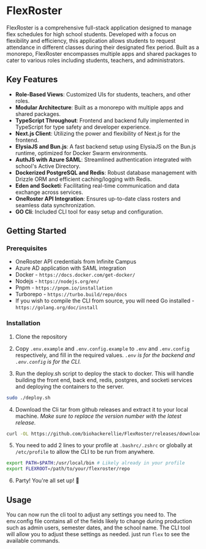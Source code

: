 # FlexRoster

FlexRoster is a comprehensive full-stack application designed to manage flex schedules for high school students. Developed with a focus on flexibility and efficiency, this application allows students to request attendance in different classes during their designated flex period. Built as a monorepo, FlexRoster encompasses multiple apps and shared packages to cater to various roles including students, teachers, and administrators.

## Key Features

- **Role-Based Views**: Customized UIs for students, teachers, and other roles.
- **Modular Architecture**: Built as a monorepo with multiple apps and shared packages.
- **TypeScript Throughout**: Frontend and backend fully implemented in TypeScript for type safety and developer experience.
- **Next.js Client**: Utilizing the power and flexibility of Next.js for the frontend.
- **ElysiaJS and Bun.js**: A fast backend setup using ElysiaJS on the Bun.js runtime, optimized for Docker Swarm environments.
- **AuthJS with Azure SAML**: Streamlined authentication integrated with school's Active Directory.
- **Dockerized PostgreSQL and Redis**: Robust database management with Drizzle ORM and efficient caching/logging with Redis.
- **Eden and Socketi**: Facilitating real-time communication and data exchange across services.
- **OneRoster API Integration**: Ensures up-to-date class rosters and seamless data synchronization.
- **GO Cli**: Included CLI tool for easy setup and configuration.

## Getting Started

### Prerequisites

- OneRoster API credentials from Infinite Campus
- Azure AD application with SAML integration
- Docker - `https://docs.docker.com/get-docker/`
- Nodejs - `https://nodejs.org/en/`
- Pnpm - `https://pnpm.io/installation`
- Turborepo - `https://turbo.build/repo/docs`
- If you wish to compile the CLI from source, you will need Go installed - `https://golang.org/doc/install`

### Installation

1. Clone the repository
2. Copy `.env.example` and `.env.config.example` to `.env` and `.env.config` respectively, and fill in the required values. _`.env` is for the backend and `.env.config` is for the CLI._

3. Run the deploy.sh script to deploy the stack to docker. This will handle building the front end, back end, redis, postgres, and socketi services and deploying the containers to the server.

```bash
sudo ./deploy.sh
```

4. Download the Cli tar from github releases and extract it to your local machine. _Make sure to replace the version number with the latest release._

```bash
curl -OL https://github.com/biohackerellie/FlexRoster/releases/download/v1.2.0/FlexRoster_1.2.0_linux_amd64.tar.gz && sudo tar  -C /usr/local/bin -xzf FlexRoster_1.2.0_linux_amd64.tar.gz

```

5. You need to add 2 lines to your profile at `.bashrc/.zshrc` or globally at `/etc/profile` to allow the CLI to be run from anywhere.

```bash
export PATH=$PATH:/usr/local/bin # Likely already in your profile
export FLEXROOT=/path/to/your/flexroster/repo
```

6. Party! You're all set up! 🎉

## Usage

You can now run the cli tool to adjust any settings you need to. The env.config file contains all of the fields likely to change during production such as admin users, semester dates, and the school name. The CLI tool will allow you to adjust these settings as needed. just run `flex` to see the available commands.
